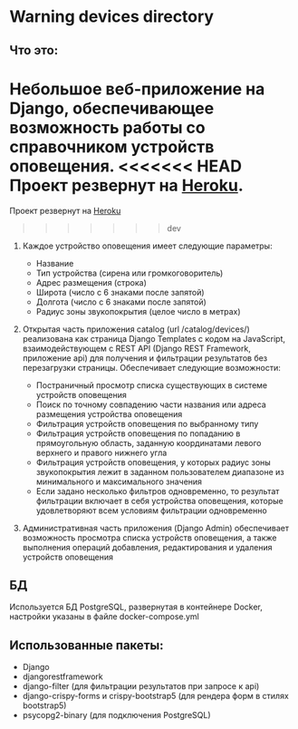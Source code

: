 # Warning devices directory

## Что это:
Небольшое веб-приложение на Django, обеспечивающее возможность работы со справочником устройств оповещения.
<<<<<<< HEAD
Проект резвернут на [Heroku](https://warning-devices-catalog.herokuapp.com/ "warning-devices-catalog").
=======
Проект резвернут на [Heroku](https://warning-devices-catalog.herokuapp.com/ "warning-devices-catalog")
>>>>>>> dev

1. Каждое устройство оповещения имеет следующие параметры:
    - Название
    - Тип устройства (сирена или громкоговоритель)
    - Адрес размещения (строка)
    - Широта (число с 6 знаками после запятой)
    - Долгота (число с 6 знаками после запятой)
    - Радиус зоны звукопокрытия (целое число в метрах)

2. Открытая часть приложения catalog (url /catalog/devices/) реализована как страница Django Templates с кодом на JavaScript, взаимодействующем с REST API (Django REST Framework, приложение api) для получения и фильтрации результатов без перезагрузки страницы.
Обеспечивает следующие возможности:
    - Постраничный просмотр списка существующих в системе устройств оповещения
    - Поиск по точному совпадению части названия или адреса размещения устройства оповещения
    - Фильтрация устройств оповещения по выбранному типу
    - Фильтрация устройств оповещения по попаданию в прямоугольную область, заданную координатами левого верхнего и правого нижнего угла
    - Фильтрация устройств оповещения, у которых радиус зоны звукопокрытия лежит в заданном пользователем диапазоне из минимального и максимального значения
    - Если задано несколько фильтров одновременно, то результат фильтрации включает в себя устройства оповещения, которые удовлетворяют всем условиям фильтрации одновременно

3. Административная часть приложения (Django Admin) обеспечивает возможность просмотра списка устройств оповещения, а также выполнения операций добавления, редактирования и удаления устройств оповещения

## БД
Используется БД PostgreSQL, развернутая в контейнере Docker, настройки указаны в файле docker-compose.yml

## Использованные пакеты:
+ Django
+ djangorestframework
+ django-filter (для фильтрации результатов при запросе к api)
+ django-crispy-forms и crispy-bootstrap5 (для рендера форм в стилях bootstrap5)
+ psycopg2-binary (для подключения PostgreSQL)
